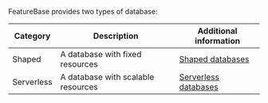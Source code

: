 FeatureBase provides two types of database:

| Category | Description | Additional information |
|---|---|---|
| Shaped | A database with fixed resources | [Shaped databases](/docs/cloud/cloud-databases/cloud-db-shaped) |
| Serverless | A database with scalable resources | [Serverless databases](/docs/cloud/cloud-databases/cloud-db-scalable) |
